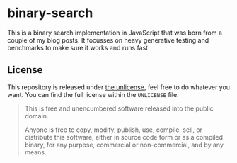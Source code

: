 # binary-search

This is a binary search implementation in JavaScript that was born from a couple of my blog posts. It focusses on heavy generative testing and benchmarks to make sure it works and runs fast.

## License

This repository is released under [the unlicense][], feel free to do whatever you want. You can find the full license within the `UNLICENSE` file.

>This is free and unencumbered software released into the public domain.
>
>Anyone is free to copy, modify, publish, use, compile, sell, or distribute this software, either in source code form or as a compiled binary, for any purpose, commercial or non-commercial, and by any means.

[the unlicense]: http://unlicense.org/
